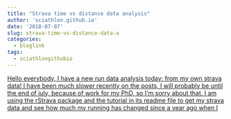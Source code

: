 ```yaml
---
title: "Strava time vs distance data analysis"
author: 'sciathlon.github.io'
date: '2018-07-07'
slug: strava-time-vs-distance-data-a
categories:
  - bloglink
tags:
  - sciathlongithubio
---
```


[Hello everybody, I have a new run data analysis today: from my own strava data! I have been much slower recently on the posts, I will probably be until the end of july, because of work for my PhD, so I'm sorry about that. I am using the rStrava package and the tutorial in its readme file to get my strava data and see how much my running has changed since a year ago when I<i class="fas fa-external-link-alt"></i>](https://Sciathlon.github.io/post/strava_time_distance_analysis/)

